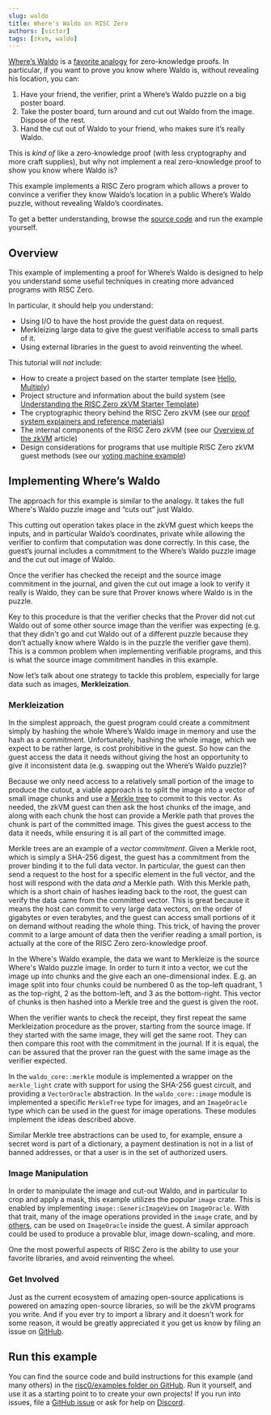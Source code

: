 ```yaml
---
slug: waldo
title: Where's Waldo on RISC Zero
authors: [victor]
tags: [zkvm, waldo]
---
```


[Where’s Waldo](https://en.wikipedia.org/wiki/Where%27s_Wally%3F) is a [favorite analogy](https://medium.com/swlh/a-zero-knowledge-proof-for-wheres-wally-930c21e55399) for zero-knowledge proofs.
In particular, if you want to prove you know where Waldo is, without revealing his location, you can:

1. Have your friend, the verifier, print a Where’s Waldo puzzle on a big poster board.
2. Take the poster board, turn around and cut out Waldo from the image. Dispose of the rest.
3. Hand the cut out of Waldo to your friend, who makes sure it’s really Waldo.

This is *kind of* like a zero-knowledge proof (with less cryptography and more craft supplies), but why not implement a real zero-knowledge proof to show you know where Waldo is?

This example implements a RISC Zero program which allows a prover to convince a verifier they know Waldo’s location in a public Where’s Waldo puzzle, without revealing Waldo’s coordinates.

To get a better understanding, browse the [source code](https://github.com/risc0/risc0/tree/main/examples/waldo) and run the example yourself. 

## Overview

This example of implementing a proof for Where’s Waldo is designed to help you understand some useful techniques in creating more advanced programs with RISC Zero.

In particular, it should help you understand:

- Using I/O to have the host provide the guest data on request.
- Merkleizing large data to give the guest verifiable access to small parts of it.
- Using external libraries in the guest to avoid reinventing the wheel.

This tutorial will *not* include:

- How to create a project based on the starter template (see [Hello, Multiply](https://www.risczero.com/docs/examples/hello_multiply))
- Project structure and information about the build system (see [Understanding the RISC Zero zkVM Starter Template](https://www.risczero.com/docs/examples/understanding_template))
- The cryptographic theory behind the RISC Zero zkVM (see our [proof system explainers and reference materials](https://www.risczero.com/docs/explainers))
- The internal components of the RISC Zero zkVM (see our [Overview of the zkVM](https://www.risczero.com/docs/explainers/zkvm) article)
- Design considerations for programs that use multiple RISC Zero zkVM guest methods (see our [voting machine example](https://github.com/risc0/risc0-rust-examples/tree/main/voting-machine))

## Implementing Where’s Waldo

The approach for this example is similar to the analogy. It takes the full Where's Waldo puzzle image and “cuts out” just Waldo.

This cutting out operation takes place in the zkVM guest which keeps the inputs, and in particular Waldo’s coordinates, private while allowing the verifier to confirm that computation was done correctly.
In this case, the guest’s journal includes a commitment to the Where’s Waldo puzzle image and the cut out image of Waldo.

Once the verifier has checked the receipt and the source image commitment in the journal, and given the cut out image a look to verify it really is Waldo, they can be sure that Prover knows where Waldo is in the puzzle.

Key to this procedure is that the verifier checks that the Prover did not cut Waldo out of some other source image than the verifier was expecting
(e.g. that they didn't go and cut Waldo out of a different puzzle because they don’t actually know where Waldo is in the puzzle the verifier gave them).
This is a common problem when implementing verifiable programs, and this is what the source image commitment handles in this example.

Now let’s talk about one strategy to tackle this problem, especially for large data such as images, **Merkleization**.

### Merkleization

In the simplest approach, the guest program could create a commitment simply by hashing the whole Where’s Waldo image in memory and use the hash as a commitment.
Unfortunately, hashing the whole image, which we expect to be rather large, is cost prohibitive in the guest.
So how can the guest access the data it needs without giving the host an opportunity to give it inconsistent data (e.g. swapping out the Where’s Waldo puzzle)?

Because we only need access to a relatively small portion of the image to produce the cutout, a viable approach is to split the image into a vector of small image chunks and use a [Merkle tree](https://en.wikipedia.org/wiki/Merkle_tree) to commit to this vector.
As needed, the zkVM guest can then ask the host chunks of the image, and along with each chunk the host can provide a Merkle path that proves the chunk is part of the committed image.
This gives the guest access to the data it needs, while ensuring it is all part of the committed image.

Merkle trees are an example of a _vector commitment_.
Given a Merkle root, which is simply a SHA-256 digest, the guest has a commitment from the prover binding it to the full data vector.
In particular, the guest can then send a request to the host for a specific element in the full vector, and the host will respond with the data _and_ a Merkle path.
With this Merkle path, which is a short chain of hashes leading back to the root, the guest can verify the data came from the committed vector.
This is great because it means the host can commit to very large data vectors, on the order of gigabytes or even terabytes, and the guest can access small portions of it on demand without reading the whole thing.
This trick, of having the prover commit to a large amount of data then the verifier reading a small portion, is actually at the core of the RISC Zero zero-knowledge proof.

In the Where's Waldo example, the data we want to Merkleize is the source Where's Waldo puzzle image.
In order to turn it into a vector, we cut the image up into chunks and the give each an one-dimensional index.
E.g. an image split into four chunks could be numbered 0 as the top-left quadrant, 1 as the top-right, 2 as the bottom-left, and 3 as the bottom-right.
This vector of chunks is then hashed into a Merkle tree and the guest is given the root.

When the verifier wants to check the receipt, they first repeat the same Merkleization procedure as the prover, starting from the source image.
If they started with the same image, they will get the same root.
They can then compare this root with the commitment in the journal.
If it is equal, the can be assured that the prover ran the guest with the same image as the verifier expected.

In the `waldo_core::merkle` module is implemented a wrapper on the `merkle_light` crate with support for using the SHA-256 guest circuit, and providing a `VectorOracle` abstraction.
In the `waldo_core::image` module is implemented a specific `MerkleTree` type for images, and an `ImageOracle` type which can be used in the guest for image operations.
These modules implement the ideas described above.

Similar Merkle tree abstractions can be used to, for example, ensure a secret word is part of a dictionary, a payment destination is not in a list of banned addresses, or that a user is in the set of authorized users.

### Image Manipulation

In order to manipulate the image and cut-out Waldo, and in particular to crop and apply a mask, this example utilizes the popular `image` crate.
This is enabled by implementing `image::GenericImageView` on `ImageOracle`.
With that trait, many of the image operations provided in the `image` crate, and by [others](https://docs.rs/imageproc/latest/imageproc/), can be used on `ImageOracle` inside the guest.
A similar approach could be used to produce a provable blur, image down-scaling, and more.

One the most powerful aspects of RISC Zero is the ability to use your favorite libraries, and avoid reinventing the wheel.

### Get Involved

Just as the current ecosystem of amazing open-source applications is powered on amazing open-source libraries, so will be the zkVM programs you write.
And if you ever try to import a library and it doesn't work for some reason, it would be greatly appreciated it you get us know by filing an issue on [GitHub](https://github.com/risc0/risc0).

## Run this example

You can find the source code and build instructions for this example (and many others) in the [risc0/examples folder on GitHub](https://github.com/risc0/risc0/tree/main/examples). Run it yourself, and use it as a starting point to to create your own projects! 
If you run into issues, file a [GitHub issue](https://github.com/risc0/risc0/issues) or ask for help on [Discord](https://discord.gg/risczero). 
